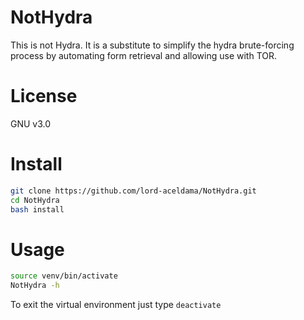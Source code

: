 # NotHydra
This is not Hydra. It is a substitute to simplify the hydra brute-forcing process by automating form retrieval and allowing use with TOR.

# License
GNU v3.0

# Install
```sh
git clone https://github.com/lord-aceldama/NotHydra.git
cd NotHydra
bash install
```

# Usage
```sh
source venv/bin/activate
NotHydra -h
```

To exit the virtual environment just type `deactivate`
